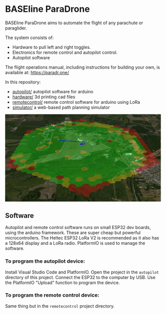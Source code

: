 # BASEline ParaDrone

BASEline ParaDrone aims to automate the flight of any parachute or paraglider.

The system consists of:
 - Hardware to pull left and right toggles.
 - Electronics for remote control and autopilot control.
 - Autopilot software

The flight operations manual, including instructions for building your own, is available at:
https://paradr.one/

In this repository:
 - [autopilot/](autopilot) autopilot software for arduino
 - [hardware/](hardware) 3d printing cad files
 - [remotecontrol/](remotecontrol) remote control software for arduino using LoRa
 - [simulator/](simulator) a web-based path planning simulator

![ParaDrone simulator](/website/html/img/sim.jpg)

## Software

Autopilot and remote control software runs on small ESP32 dev boards, using the arduino framework. These are super cheap but powerful microcontrollers. The Heltec ESP32 LoRa V2 is recommended as it also has a 128x64 display and a LoRa radio. PlatformIO is used to manage the software.

### To program the autopilot device:

Install Visual Studio Code and PlatformIO.
Open the project in the `autopilot` directory of this project.
Connect the ESP32 to the computer by USB.
Use the PlatformIO "Upload" function to program the device.

### To program the remote control device:

Same thing but in the `remotecontrol` project directory.
